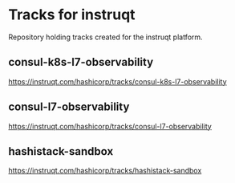 # Tracks for instruqt
Repository holding tracks created for the instruqt platform.

## consul-k8s-l7-observability
https://instruqt.com/hashicorp/tracks/consul-k8s-l7-observability

## consul-l7-observability
https://instruqt.com/hashicorp/tracks/consul-l7-observability

## hashistack-sandbox
https://instruqt.com/hashicorp/tracks/hashistack-sandbox